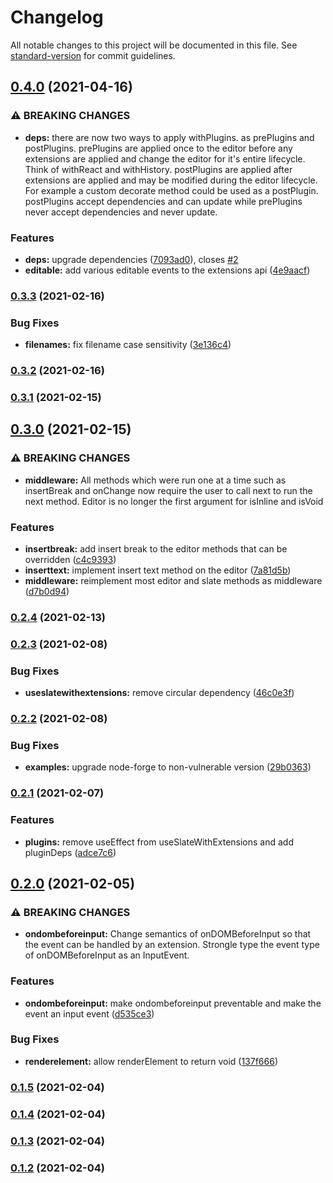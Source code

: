# Changelog

All notable changes to this project will be documented in this file. See [standard-version](https://github.com/conventional-changelog/standard-version) for commit guidelines.

## [0.4.0](https://github.com/lukesmurray/use-slate-with-extensions/compare/v0.3.3...v0.4.0) (2021-04-16)


### ⚠ BREAKING CHANGES

* **deps:** there are now two ways to apply withPlugins. as prePlugins and postPlugins.
prePlugins are applied once to the editor before any extensions are applied and change the editor
for it's entire lifecycle. Think of withReact and withHistory. postPlugins are applied after
extensions are applied and may be modified during the editor lifecycle. For example a custom
decorate method could be used as a postPlugin. postPlugins accept dependencies and can update while
prePlugins never accept dependencies and never update.

### Features

* **deps:** upgrade dependencies ([7093ad0](https://github.com/lukesmurray/use-slate-with-extensions/commit/7093ad00224c9dbfd817fef980126f48fd58730d)), closes [#2](https://github.com/lukesmurray/use-slate-with-extensions/issues/2)
* **editable:** add various editable events to the extensions api ([4e9aacf](https://github.com/lukesmurray/use-slate-with-extensions/commit/4e9aacfa3362ef5d2f39f7cf2537d005fe6f363f))

### [0.3.3](https://github.com/lukesmurray/use-slate-with-extensions/compare/v0.3.2...v0.3.3) (2021-02-16)


### Bug Fixes

* **filenames:** fix filename case sensitivity ([3e136c4](https://github.com/lukesmurray/use-slate-with-extensions/commit/3e136c4e229c0e776bc462cddf5172db375c6215))

### [0.3.2](https://github.com/lukesmurray/use-slate-with-extensions/compare/v0.3.1...v0.3.2) (2021-02-16)

### [0.3.1](https://github.com/lukesmurray/use-slate-with-extensions/compare/v0.3.0...v0.3.1) (2021-02-15)

## [0.3.0](https://github.com/lukesmurray/use-slate-with-extensions/compare/v0.2.4...v0.3.0) (2021-02-15)


### ⚠ BREAKING CHANGES

* **middleware:** All methods which were run one at a time such as insertBreak and onChange now
require the user to call next to run the next method. Editor is no longer the first argument for
isInline and isVoid

### Features

* **insertbreak:** add insert break to the editor methods that can be overridden ([c4c9393](https://github.com/lukesmurray/use-slate-with-extensions/commit/c4c939321845ed5199181aa8c735e6e1b80157f4))
* **inserttext:** implement insert text method on the editor ([7a81d5b](https://github.com/lukesmurray/use-slate-with-extensions/commit/7a81d5b744b5bc4f43771954228e6b24c796be6b))
* **middleware:** reimplement most editor and slate methods as middleware ([d7b0d94](https://github.com/lukesmurray/use-slate-with-extensions/commit/d7b0d946fc27a6c0e8c23a7121a2430d179f3809))

### [0.2.4](https://github.com/lukesmurray/use-slate-with-extensions/compare/v0.2.3...v0.2.4) (2021-02-13)

### [0.2.3](https://github.com/lukesmurray/use-slate-with-extensions/compare/v0.2.2...v0.2.3) (2021-02-08)


### Bug Fixes

* **useslatewithextensions:** remove circular dependency ([46c0e3f](https://github.com/lukesmurray/use-slate-with-extensions/commit/46c0e3ff526fed4bf7081ee48c36be0a8ebb7a2b))

### [0.2.2](https://github.com/lukesmurray/use-slate-with-extensions/compare/v0.2.1...v0.2.2) (2021-02-08)


### Bug Fixes

* **examples:** upgrade node-forge to non-vulnerable version ([29b0363](https://github.com/lukesmurray/use-slate-with-extensions/commit/29b0363b3e6580bf29a318056ecf854a97a1b05d))

### [0.2.1](https://github.com/lukesmurray/use-slate-with-extensions/compare/v0.2.0...v0.2.1) (2021-02-07)


### Features

* **plugins:** remove useEffect from useSlateWithExtensions and add pluginDeps ([adce7c6](https://github.com/lukesmurray/use-slate-with-extensions/commit/adce7c6dd518d5fc6cd7ffb2500d51ac270deaea))

## [0.2.0](https://github.com/lukesmurray/use-slate-with-extensions/compare/v0.1.5...v0.2.0) (2021-02-05)


### ⚠ BREAKING CHANGES

* **ondombeforeinput:** Change semantics of onDOMBeforeInput so that the event can be handled by an
extension. Strongle type the event type of onDOMBeforeInput as an InputEvent.

### Features

* **ondombeforeinput:** make ondombeforeinput preventable and make the event an input event ([d535ce3](https://github.com/lukesmurray/use-slate-with-extensions/commit/d535ce3d532378923040fe0de8384be099ad139a))


### Bug Fixes

* **renderelement:** allow renderElement to return void ([137f666](https://github.com/lukesmurray/use-slate-with-extensions/commit/137f666d43f4dcba4a0b4cd92807d39656451e33))

### [0.1.5](https://github.com/lukesmurray/use-slate-with-extensions/compare/v0.1.4...v0.1.5) (2021-02-04)

### [0.1.4](https://github.com/lukesmurray/use-slate-with-extensions/compare/v0.1.3...v0.1.4) (2021-02-04)

### [0.1.3](https://github.com/lukesmurray/use-slate-with-extensions/compare/v0.1.2...v0.1.3) (2021-02-04)

### [0.1.2](https://github.com/lukesmurray/use-slate-with-extensions/compare/v0.1.1...v0.1.2) (2021-02-04)
